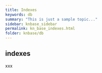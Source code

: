 ```yaml
---
title: Indexes
keywords: db
summary: "This is just a sample topic..."
sidebar: knbase_sidebar
permalink: kn_base_indexes.html
folder: knbase/db
---
```


## indexes

xxx
